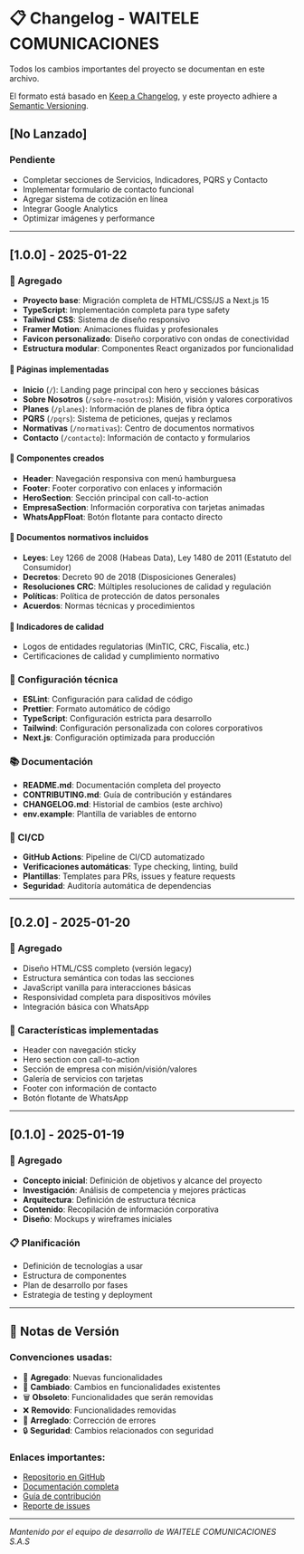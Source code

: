 # 📋 Changelog - WAITELE COMUNICACIONES

Todos los cambios importantes del proyecto se documentan en este archivo.

El formato está basado en [Keep a Changelog](https://keepachangelog.com/es-ES/1.0.0/),
y este proyecto adhiere a [Semantic Versioning](https://semver.org/spec/v2.0.0.html).

## [No Lanzado]

### Pendiente
- Completar secciones de Servicios, Indicadores, PQRS y Contacto
- Implementar formulario de contacto funcional
- Agregar sistema de cotización en línea
- Integrar Google Analytics
- Optimizar imágenes y performance

---

## [1.0.0] - 2025-01-22

### 🚀 Agregado
- **Proyecto base**: Migración completa de HTML/CSS/JS a Next.js 15
- **TypeScript**: Implementación completa para type safety
- **Tailwind CSS**: Sistema de diseño responsivo
- **Framer Motion**: Animaciones fluidas y profesionales
- **Favicon personalizado**: Diseño corporativo con ondas de conectividad
- **Estructura modular**: Componentes React organizados por funcionalidad

#### 📱 Páginas implementadas
- **Inicio** (`/`): Landing page principal con hero y secciones básicas
- **Sobre Nosotros** (`/sobre-nosotros`): Misión, visión y valores corporativos
- **Planes** (`/planes`): Información de planes de fibra óptica
- **PQRS** (`/pqrs`): Sistema de peticiones, quejas y reclamos
- **Normativas** (`/normativas`): Centro de documentos normativos
- **Contacto** (`/contacto`): Información de contacto y formularios

#### 🧩 Componentes creados
- **Header**: Navegación responsiva con menú hamburguesa
- **Footer**: Footer corporativo con enlaces y información
- **HeroSection**: Sección principal con call-to-action
- **EmpresaSection**: Información corporativa con tarjetas animadas
- **WhatsAppFloat**: Botón flotante para contacto directo

#### 📄 Documentos normativos incluidos
- **Leyes**: Ley 1266 de 2008 (Habeas Data), Ley 1480 de 2011 (Estatuto del Consumidor)
- **Decretos**: Decreto 90 de 2018 (Disposiciones Generales)
- **Resoluciones CRC**: Múltiples resoluciones de calidad y regulación
- **Políticas**: Política de protección de datos personales
- **Acuerdos**: Normas técnicas y procedimientos

#### 🏢 Indicadores de calidad
- Logos de entidades regulatorias (MinTIC, CRC, Fiscalía, etc.)
- Certificaciones de calidad y cumplimiento normativo

### 🔧 Configuración técnica
- **ESLint**: Configuración para calidad de código
- **Prettier**: Formato automático de código
- **TypeScript**: Configuración estricta para desarrollo
- **Tailwind**: Configuración personalizada con colores corporativos
- **Next.js**: Configuración optimizada para producción

### 📚 Documentación
- **README.md**: Documentación completa del proyecto
- **CONTRIBUTING.md**: Guía de contribución y estándares
- **CHANGELOG.md**: Historial de cambios (este archivo)
- **env.example**: Plantilla de variables de entorno

### 🤖 CI/CD
- **GitHub Actions**: Pipeline de CI/CD automatizado
- **Verificaciones automáticas**: Type checking, linting, build
- **Plantillas**: Templates para PRs, issues y feature requests
- **Seguridad**: Auditoría automática de dependencias

---

## [0.2.0] - 2025-01-20

### 🎨 Agregado
- Diseño HTML/CSS completo (versión legacy)
- Estructura semántica con todas las secciones
- JavaScript vanilla para interacciones básicas
- Responsividad completa para dispositivos móviles
- Integración básica con WhatsApp

### 📱 Características implementadas
- Header con navegación sticky
- Hero section con call-to-action
- Sección de empresa con misión/visión/valores
- Galería de servicios con tarjetas
- Footer con información de contacto
- Botón flotante de WhatsApp

---

## [0.1.0] - 2025-01-19

### 🎯 Agregado
- **Concepto inicial**: Definición de objetivos y alcance del proyecto
- **Investigación**: Análisis de competencia y mejores prácticas
- **Arquitectura**: Definición de estructura técnica
- **Contenido**: Recopilación de información corporativa
- **Diseño**: Mockups y wireframes iniciales

### 📋 Planificación
- Definición de tecnologías a usar
- Estructura de componentes
- Plan de desarrollo por fases
- Estrategia de testing y deployment

---

## 📝 Notas de Versión

### Convenciones usadas:
- 🚀 **Agregado**: Nuevas funcionalidades
- 🔧 **Cambiado**: Cambios en funcionalidades existentes
- 🗑️ **Obsoleto**: Funcionalidades que serán removidas
- ❌ **Removido**: Funcionalidades removidas
- 🐛 **Arreglado**: Corrección de errores
- 🔒 **Seguridad**: Cambios relacionados con seguridad

### Enlaces importantes:
- [Repositorio en GitHub](https://github.com/tu-usuario/waitele-landing)
- [Documentación completa](./README.md)
- [Guía de contribución](./CONTRIBUTING.md)
- [Reporte de issues](https://github.com/tu-usuario/waitele-landing/issues)

---

*Mantenido por el equipo de desarrollo de WAITELE COMUNICACIONES S.A.S* 